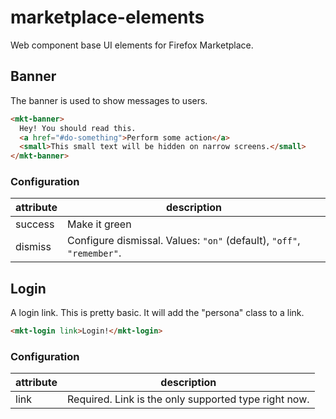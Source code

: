 marketplace-elements
====================

Web component base UI elements for Firefox Marketplace.

Banner
------

The banner is used to show messages to users.

```html
<mkt-banner>
  Hey! You should read this.
  <a href="#do-something">Perform some action</a>
  <small>This small text will be hidden on narrow screens.</small>
</mkt-banner>
```

### Configuration


| attribute | description |
|-----------|-------------|
| success   | Make it green |
| dismiss   | Configure dismissal. Values: `"on"` (default), `"off"`, `"remember"`. |

Login
-----

A login link. This is pretty basic. It will add the "persona" class to a link.

```html
<mkt-login link>Login!</mkt-login>
```

### Configuration

| attribute | description |
|-----------|-------------|
| link      | Required. Link is the only supported type right now. |
